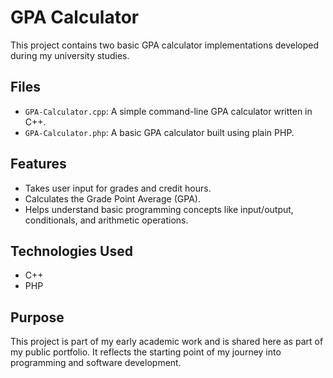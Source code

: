 # GPA Calculator

This project contains two basic GPA calculator implementations developed during my university studies.

## Files

- `GPA-Calculator.cpp`: A simple command-line GPA calculator written in C++.
- `GPA-Calculator.php`: A basic GPA calculator built using plain PHP.

## Features

- Takes user input for grades and credit hours.
- Calculates the Grade Point Average (GPA).
- Helps understand basic programming concepts like input/output, conditionals, and arithmetic operations.

## Technologies Used

- C++
- PHP

## Purpose

This project is part of my early academic work and is shared here as part of my public portfolio. It reflects the starting point of my journey into programming and software development.
